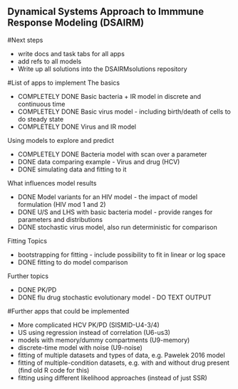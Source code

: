 ## Dynamical Systems Approach to Immmune Response Modeling (DSAIRM) 

#Next steps
* write docs and task tabs for all apps
* add refs to all models
* Write up all solutions into the DSAIRMsolutions repository

#List of apps to implement
The basics 
* COMPLETELY DONE Basic bacteria + IR model in discrete and continuous time 
* COMPLETELY DONE Basic virus model - including birth/death of cells to do steady state
* COMPLETELY DONE Virus and IR model

Using models to explore and predict
* COMPLETELY DONE Bacteria model with scan over a parameter
* DONE data comparing example - Virus and drug (HCV)
* DONE simulating data and fitting to it


What influences model results
* DONE Model variants for an HIV model - the impact of model formulation (HIV mod 1 and 2)
* DONE U/S and LHS with basic bacteria model - provide ranges for parameters and distributions
* DONE stochastic virus model, also run deterministic for comparison


Fitting Topics
* bootstrapping for fitting - include possibility to fit in linear or log space
* DONE fitting to do model comparison

Further topics
* DONE PK/PD
* DONE flu drug stochastic evolutionary model - DO TEXT OUTPUT

#Further apps that could be implemented
* More complicated HCV PK/PD (SISMID-U4-3/4)
* US using regression instead of correlation (U6-us3)
* models with memory/dummy compartments (U9-memory)
* discrete-time model with noise (U9-noise)
* fitting of multiple datasets and types of data, e.g. Pawelek 2016 model
* fitting of multiple-condition datasets, e.g. with and without drug present (find old R code for this) 
* fitting using different likelihood approaches (instead of just SSR)
